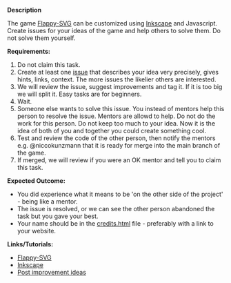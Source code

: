 **Description**

The game [Flappy-SVG](https://github.com/fossasia/flappy-svg#flappy-svg) can be customized using [Inkscape](http://inkscape.org/) and Javascript. 
Create issues for your ideas of the game and help others to solve them. Do not solve them yourself.

**Requirements:**

1. Do not claim this task.
2. Create at least one [issue](https://github.com/fossasia/flappy-svg/issues) that describes your idea very precisely, gives hints, links, context. The more issues the likelier others are interested.
3. We will review the issue, suggest improvements and tag it. If it is too big we will split it. Easy tasks are for beginners.
4. Wait.
5. Someone else wants to solve this issue. You instead of mentors help this person to resolve the issue. Mentors are allowd to help.  Do not do the work for this person. Do not keep too much to your idea. Now it is the idea of both of you and together you could create something cool.
6. Test and review the code of the other person, then notify the mentors e.g. @niccokunzmann that it is ready for merge into the main branch of the game.
7. If merged, we will review if you were an OK mentor and tell you to claim this task.

**Expected Outcome:** 

- You did experience what it means to be 'on the other side of the project' - being like a mentor. 
- The issue is resolved, or we can see the other person abandoned the task but you gave your best.
- Your name should be in the [credits.html](http://fossasia.github.io/flappy-svg/credits.html) file - preferably with a link to your website.

**Links/Tutorials:**

- [Flappy-SVG](https://github.com/fossasia/flappy-svg#flappy-svg)
- [Inkscape](http://inkscape.org/)
- [Post improvement ideas](https://github.com/fossasia/flappy-svg/issues)
